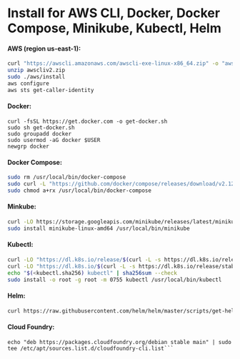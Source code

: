 # Install for AWS CLI, Docker, Docker Compose, Minikube, Kubectl, Helm 

#### AWS (region us-east-1):

```sh
curl "https://awscli.amazonaws.com/awscli-exe-linux-x86_64.zip" -o "awscliv2.zip"
unzip awscliv2.zip
sudo ./aws/install
aws configure
aws sts get-caller-identity
```

#### Docker:

```
curl -fsSL https://get.docker.com -o get-docker.sh
sudo sh get-docker.sh
sudo groupadd docker
sudo usermod -aG docker $USER
newgrp docker
```

#### Docker Compose:

```sh
sudo rm /usr/local/bin/docker-compose
sudo curl -L "https://github.com/docker/compose/releases/download/v2.12.2/docker-compose-linux-x86_64" -o /usr/local/bin/docker-compose
sudo chmod a+rx /usr/local/bin/docker-compose
```

#### Minkube:
```sh
curl -LO https://storage.googleapis.com/minikube/releases/latest/minikube-linux-amd64
sudo install minikube-linux-amd64 /usr/local/bin/minikube
```

#### Kubectl:

```sh
curl -LO "https://dl.k8s.io/release/$(curl -L -s https://dl.k8s.io/release/stable.txt)/bin/linux/amd64/kubectl"
curl -LO "https://dl.k8s.io/$(curl -L -s https://dl.k8s.io/release/stable.txt)/bin/linux/amd64/kubectl.sha256"
echo "$(<kubectl.sha256) kubectl" | sha256sum --check
sudo install -o root -g root -m 0755 kubectl /usr/local/bin/kubectl
```

#### Helm:
```sh
curl https://raw.githubusercontent.com/helm/helm/master/scripts/get-helm-3 | bash
```

#### Cloud Foundry:
```wget -q -O - https://packages.cloudfoundry.org/debian/cli.cloudfoundry.org.key | sudo apt-key add -
echo "deb https://packages.cloudfoundry.org/debian stable main" | sudo tee /etc/apt/sources.list.d/cloudfoundry-cli.list```

